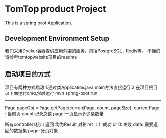 TomTop product Project
======================

This is a spring boot Application.


Development Environment Setup
------------------------------

我们采用Docker容器提供应用外围的服务，包括PostgreSQL，Redis等。
不懂的请参考tomtopwebsite项目的readme


启动项目的方式
------------------------------
项目有两种方式启动
1.通过类Application.java main方法直接运行
2.在项目根目录下面运行cmd,然后运行 mvn spring-boot:run

------------------------------
Page pageObj = Page.getPage(currentPage, count, pageSize);
currentPage : 当前页
count:记录总数
page:一页显示多少条数量


所有controllers接口 返回 均为Result 对象
ret ：1: 成功 or 0: 失败
data: 需要返回的数据集
page: 分页对象

